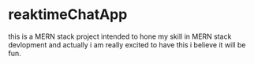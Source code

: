 # reaktimeChatApp
this is a MERN stack project intended to hone my skill in MERN stack devlopment and actually i am really excited to have this i believe it will be fun.
